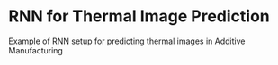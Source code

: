 # RNN for Thermal Image Prediction

Example of RNN setup for predicting thermal images in Additive Manufacturing
